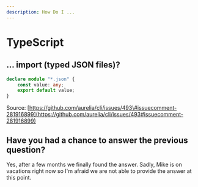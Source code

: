 ```yaml
---
description: How Do I ...
---
```


# TypeScript

## ... import \(typed JSON files\)?

```typescript
declare module "*.json" {
    const value: any;
    export default value;
}
```

Source: [https://github.com/aurelia/cli/issues/493\#issuecomment-281916899](https://github.com/aurelia/cli/issues/493#issuecomment-281916899)

## Have you had a chance to answer the previous question?

Yes, after a few months we finally found the answer. Sadly, Mike is on vacations right now so I'm afraid we are not able to provide the answer at this point.



